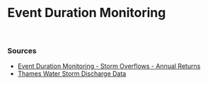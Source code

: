 <br>

# Event Duration Monitoring

<br>

### Sources

* [Event Duration Monitoring - Storm Overflows - Annual Returns](https://environment.data.gov.uk/dataset/21e15f12-0df8-4bfc-b763-45226c16a8ac)
* [Thames Water Storm Discharge Data](https://www.thameswater.co.uk/about-us/performance/river-health)

<br>
<br>

<br>
<br>

<br>
<br>

<br>
<br>